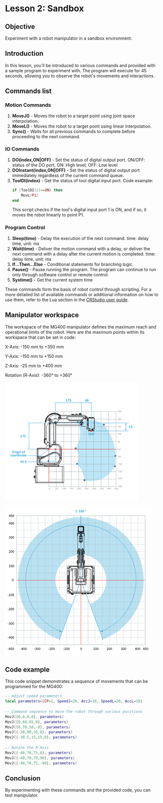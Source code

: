 # Lesson 2: Sandbox

## Objective
Experiment with a robot manipulator in a sandbox environment.

## Introduction
In this lesson, you'll be introduced to various commands and provided with a sample program to experiment with. The program will execute for 45 seconds, allowing you to observe the robot's movements and interactions.

## Commands list

### Motion Commands
1. **MoveJ()** - Moves the robot to a target point using joint space interpolation.
2. **MoveL()** - Moves the robot to a target point using linear interpolation.
3. **Sync()** - Waits for all previous commands to complete before proceeding to the next command.

### IO Commands
1. **DO(index,ON|OFF)** - Set the status of digital output port. ON/OFF: status of the DO port. ON: High level; OFF: Low level
2. **DOInstant(index,ON|OFF)** - Set the status of digital output port immediately regardless of the current command queue.
3. **ToolDI(index)** - Get the status of tool digital input port.
    Code example:
    ```lua
    if (ToolDI(1)==ON) then
        MovL(P1)
    end
    ```
    This script checks if the tool's digital input port 1 is ON, and if so, it moves the robot linearly to point P1.

### Program Control
1. **Sleep(time)** - Delay the execution of the next command. time: delay time, unit: ms
2. **Wait(time)** - Deliver the motion command with a delay, or deliver the next command with a delay after the current
motion is completed. time: delay time, unit: ms
3. **If...Then...Else** - Conditional statements for branching logic.
4. **Pause()** - Pause running the program. The program can continue to run only through software control or remote
control.
5. **Systime()** - Get the current system time


These commands form the basis of robot control through scripting. For a more detailed list of available commands or additional information on how to use them, refer to the Lua section in the [CRStudio user guide](https://download.dobot.cc/2024/04/Dobot%20CRStudio%20User%20Guide%20%28MG400%26M1%20Pro%29_V4.13.0_2.14.0_20240311_en.pdf).

## Manipulator workspace

The workspace of the MG400 manipulator defines the maximum reach and operational limits of the robot. Here are the maximum points within its workspace that can be set in code:

X-Axis: -150 mm to +350 mm

Y-Axis: -150 mm to +150 mm

Z-Axis: -25 mm to +400 mm

Rotation (R-Axis): -360° to +360°

![workspace-1.png](https://github.com/autolab-fi/manipulator-mg400/blob/main/images/module-1/workspace-1.png?raw=true)

![workspace-2.png](https://github.com/autolab-fi/manipulator-mg400/blob/main/images/module-1/workspace-2.png?raw=true)

## Code example

This code snippet demonstrates a sequence of movements that can be programmed for the MG400:

```lua
-- Adjust speed parameters
local parameters={CP=1, SpeedJ=20, AccJ=10, SpeedL=20, AccL=10}

-- Command sequence to move the robot through various positions
MovJ({0,0,0,0}, parameters)
MovJ({0,60,85,0}, parameters)
MovJ({0,70,58,-0}, parameters)
MovJ({-30,80,35,0}, parameters)
MovJ({-30.5,15,15,0}, parameters)

-- Rotate the R-Axis
MovJ({-40,70,75,0}, parameters)
MovJ({-40,70,75,90}, parameters)
MovJ({-40,70,75,-90}, parameters)

```

## Conclusion

By experimenting with these commands and the provided code, you can test manipulator.

